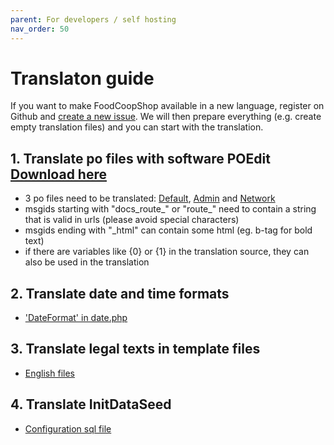 ```yaml
---
parent: For developers / self hosting
nav_order: 50
---
```


# Translaton guide

If you want to make FoodCoopShop available in a new language, register on Github and [create a new issue]({{site.repo_url}}/issues/new). We will then prepare everything (e.g. create empty translation files) and you can start with the translation.

## 1. Translate po files with software POEdit [Download here](https://poedit.net)
* 3 po files need to be translated: [Default]({{site.repo_url}}/tree/develop/resources/locales/en_US/default.po), [Admin]({{site.repo_url}}/tree/develop/plugins/Admin/resources/locales/en_US/admin.po) and [Network]({{site.repo_url}}/tree/develop/plugins/Network/resources/locales/en_US/network.po)
* msgids starting with "docs_route_" or "route_" need to contain a string that is valid in urls (please avoid special characters)
* msgids ending with "_html" can contain some html (eg. b-tag for bold text)
* if there are variables like {0} or {1} in the translation source, they can also be used in the translation

## 2. Translate date and time formats
* ['DateFormat' in date.php]({{site.repo_url}}/tree/develop/config/Locale/en_US/date.php)

## 3. Translate legal texts in template files
* [English files]({{site.repo_url}}/tree/develop/templates/element/legal/en_US)

## 4. Translate InitDataSeed
* [Configuration sql file]({{site.repo_url}}/tree/develop/config/Seeds/locale/en_US/InitDataSeed.php)
